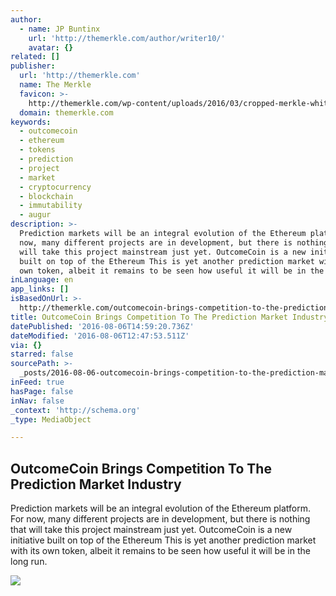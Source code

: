 ```yaml
---
author:
  - name: JP Buntinx
    url: 'http://themerkle.com/author/writer10/'
    avatar: {}
related: []
publisher:
  url: 'http://themerkle.com'
  name: The Merkle
  favicon: >-
    http://themerkle.com/wp-content/uploads/2016/03/cropped-merkle-white-1-192x192.png
  domain: themerkle.com
keywords:
  - outcomecoin
  - ethereum
  - tokens
  - prediction
  - project
  - market
  - cryptocurrency
  - blockchain
  - immutability
  - augur
description: >-
  Prediction markets will be an integral evolution of the Ethereum platform. For
  now, many different projects are in development, but there is nothing that
  will take this project mainstream just yet. OutcomeCoin is a new initiative
  built on top of the Ethereum This is yet another prediction market with its
  own token, albeit it remains to be seen how useful it will be in the long run.
inLanguage: en
app_links: []
isBasedOnUrl: >-
  http://themerkle.com/outcomecoin-brings-competition-to-the-prediction-market-industry/
title: OutcomeCoin Brings Competition To The Prediction Market Industry
datePublished: '2016-08-06T14:59:20.736Z'
dateModified: '2016-08-06T12:47:53.511Z'
via: {}
starred: false
sourcePath: >-
  _posts/2016-08-06-outcomecoin-brings-competition-to-the-prediction-market-indu.md
inFeed: true
hasPage: false
inNav: false
_context: 'http://schema.org'
_type: MediaObject

---
```

<article style=""><h1>OutcomeCoin Brings Competition To The Prediction Market Industry</h1><p>Prediction markets will be an integral evolution of the Ethereum platform. For now, many different projects are in development, but there is nothing that will take this project mainstream just yet. OutcomeCoin is a new initiative built on top of the Ethereum This is yet another prediction market with its own token, albeit it remains to be seen how useful it will be in the long run.</p><img src="http://themerkle.com/wp-content/uploads/2016/08/shutterstock_144631100.jpg" /></article>